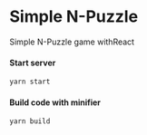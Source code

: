# Simple N-Puzzle
Simple N-Puzzle game withReact

#### Start server
```sh
yarn start
```

#### Build code with minifier
```sh
yarn build
```

